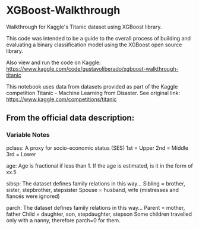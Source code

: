 # XGBoost-Walkthrough
Walkthrough for Kaggle's Titanic dataset using XGBoost library.

This code was intended to be a guide to the overall process of building and evaluating a binary classification model using the XGBoost open source library.

Also view and run the code on Kaggle: https://www.kaggle.com/code/gustavoliberado/xgboost-walkthrough-titanic


This notebook uses data from datasets provided as part of the Kaggle competition Titanic - Machine Learning from Disaster. See original link: https://www.kaggle.com/competitions/titanic


## From the official data description:

### Variable Notes
pclass: A proxy for socio-economic status (SES)
1st = Upper
2nd = Middle
3rd = Lower

age: Age is fractional if less than 1. If the age is estimated, is it in the form of xx.5

sibsp: The dataset defines family relations in this way...
Sibling = brother, sister, stepbrother, stepsister
Spouse = husband, wife (mistresses and fiancés were ignored)

parch: The dataset defines family relations in this way...
Parent = mother, father
Child = daughter, son, stepdaughter, stepson
Some children travelled only with a nanny, therefore parch=0 for them.
